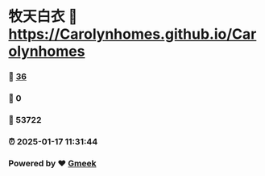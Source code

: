 # 牧天白衣 :link: https://Carolynhomes.github.io/Carolynhomes 
### :page_facing_up: [36](https://Carolynhomes.github.io/Carolynhomes/tag.html) 
### :speech_balloon: 0 
### :hibiscus: 53722 
### :alarm_clock: 2025-01-17 11:31:44 
### Powered by :heart: [Gmeek](https://github.com/Meekdai/Gmeek)
